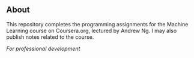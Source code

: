 ## About

This repository completes the programming assignments for the Machine Learning course on Coursera.org, lectured by Andrew Ng. I may also publish notes related to the course.

*For professional development*